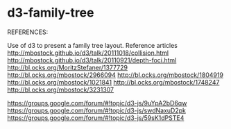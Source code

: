 d3-family-tree
==============

REFERENCES:

Use of d3 to present a family tree layout.
Reference articles 
http://mbostock.github.io/d3/talk/20111018/collision.html
http://mbostock.github.io/d3/talk/20110921/depth-foci.html
http://bl.ocks.org/MoritzStefaner/1377729
http://bl.ocks.org/mbostock/2966094
http://bl.ocks.org/mbostock/1804919
http://bl.ocks.org/mbostock/1021841
http://bl.ocks.org/mbostock/1748247
http://bl.ocks.org/mbostock/3231307

https://groups.google.com/forum/#!topic/d3-js/9uYpA2bD6qw
https://groups.google.com/forum/#!topic/d3-js/swdNaxuD2pk
https://groups.google.com/forum/#!topic/d3-js/59sK1dPSTE4

